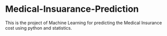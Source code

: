# Medical-Insuarance-Prediction
This is the project of Machine Learning for predicting the Medical Insurance cost  using python and statistics.
